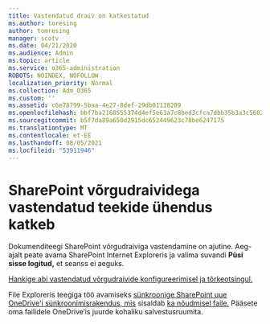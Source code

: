 ```yaml
---
title: Vastendatud draiv on katkestatud
ms.author: toresing
author: tomresing
manager: scotv
ms.date: 04/21/2020
ms.audience: Admin
ms.topic: article
ms.service: o365-administration
ROBOTS: NOINDEX, NOFOLLOW
localization_priority: Normal
ms.collection: Adm_O365
ms.custom: ''
ms.assetid: c6e78799-5baa-4e27-8def-29db01118209
ms.openlocfilehash: bbf7ba2168555374d4ef5e63a7c8bed3cfca7dbb35b3a3c5602d3b0d1d2fda0a
ms.sourcegitcommit: b5f7da89a650d2915dc652449623c78be6247175
ms.translationtype: MT
ms.contentlocale: et-EE
ms.lasthandoff: 08/05/2021
ms.locfileid: "53911946"
---
```

# <a name="sharepoint-libraries-mapped-to-network-drives-become-disconnected"></a>SharePoint võrgudraividega vastendatud teekide ühendus katkeb

Dokumenditeegi SharePoint võrgudraiviga vastendamine on ajutine. Aeg-ajalt peate avama SharePoint Internet Exploreris ja valima suvandi **Püsi sisse logitud,** et seanss ei aeguks. 
  
[Hankige abi vastendatud võrgudraivide konfigureerimisel ja tõrkeotsingul.](https://docs.microsoft.com/sharepoint/support/administration/troubleshoot-mapped-network-drives)
  
File Exploreris teegiga töö avamiseks [sünkroonige SharePoint uue OneDrive'i sünkroonimisrakendus, mis](https://support.office.com/article/6de9ede8-5b6e-4503-80b2-6190f3354a88.aspx) sisaldab [ka nõudmisel faile.](https://support.office.com/article/0e6860d3-d9f3-4971-b321-7092438fb38e.aspx) Pääsete oma failidele OneDrive‘is juurde kohaliku salvestusruumita.
  

